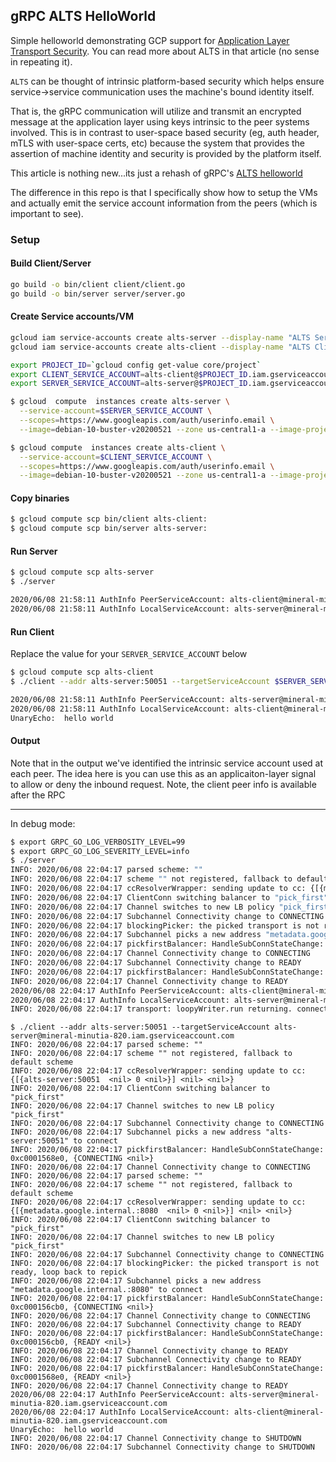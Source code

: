 ## gRPC ALTS HelloWorld

Simple helloworld demonstrating GCP support for [Application Layer Transport Security](https://cloud.google.com/security/encryption-in-transit/application-layer-transport-security).  You can read more about ALTS in that article (no sense in repeating it).

`ALTS` can be thought of intrinsic platform-based security which helps ensure service->service communication uses the machine's bound identity itself.

That is, the gRPC communication will utilize and transmit an encrypted message at the application layer using keys intrinsic to the peer systems involved.  This is in contrast to user-space based security (eg, auth header, mTLS with user-space certs, etc) because the system that provides the assertion of machine identity and security is provided by the platform itself.

This article is nothing new...its just a rehash of gRPC's [ALTS helloworld](https://github.com/grpc/grpc-go/tree/master/examples/features/encryption)

The difference in this repo is that I specifically show how to setup the VMs and actually emit the service account information from the peers (which is important to see).

### Setup

#### Build Client/Server

```bash
go build -o bin/client client/client.go
go build -o bin/server server/server.go
```

#### Create Service accounts/VM

```bash
gcloud iam service-accounts create alts-server --display-name "ALTS Server Service Account"
gcloud iam service-accounts create alts-client --display-name "ALTS Client Service Account"

export PROJECT_ID=`gcloud config get-value core/project`
export CLIENT_SERVICE_ACCOUNT=alts-client@$PROJECT_ID.iam.gserviceaccount.com
export SERVER_SERVICE_ACCOUNT=alts-server@$PROJECT_ID.iam.gserviceaccount.com

$ gcloud  compute  instances create alts-server \
  --service-account=$SERVER_SERVICE_ACCOUNT \
  --scopes=https://www.googleapis.com/auth/userinfo.email \
  --image=debian-10-buster-v20200521 --zone us-central1-a --image-project=debian-cloud 

$ gcloud compute  instances create alts-client \
  --service-account=$CLIENT_SERVICE_ACCOUNT \
  --scopes=https://www.googleapis.com/auth/userinfo.email \
  --image=debian-10-buster-v20200521 --zone us-central1-a --image-project=debian-cloud 
```

#### Copy binaries

```bash
$ gcloud compute scp bin/client alts-client:
$ gcloud compute scp bin/server alts-server:
```

#### Run Server

```bash
$ gcloud compute scp alts-server
$ ./server 

2020/06/08 21:58:11 AuthInfo PeerServiceAccount: alts-client@mineral-minutia-820.iam.gserviceaccount.com
2020/06/08 21:58:11 AuthInfo LocalServiceAccount: alts-server@mineral-minutia-820.iam.gserviceaccount.com
```

#### Run Client

Replace the value for your `SERVER_SERVICE_ACCOUNT` below

```bash
$ gcloud compute scp alts-client
$ ./client --addr alts-server:50051 --targetServiceAccount $SERVER_SERVICE_ACCOUNT

2020/06/08 21:58:11 AuthInfo PeerServiceAccount: alts-server@mineral-minutia-820.iam.gserviceaccount.com
2020/06/08 21:58:11 AuthInfo LocalServiceAccount: alts-client@mineral-minutia-820.iam.gserviceaccount.com
UnaryEcho:  hello world
```

#### Output

Note that in the output we've identified the intrinsic service account used at each peer.  The idea here is you can use this as an applicaiton-layer signal to allow or deny the inbound request.   Note, the client peer info is available after the RPC

---

In debug mode:

```bash
$ export GRPC_GO_LOG_VERBOSITY_LEVEL=99
$ export GRPC_GO_LOG_SEVERITY_LEVEL=info
$ ./server 
INFO: 2020/06/08 22:04:17 parsed scheme: ""
INFO: 2020/06/08 22:04:17 scheme "" not registered, fallback to default scheme
INFO: 2020/06/08 22:04:17 ccResolverWrapper: sending update to cc: {[{metadata.google.internal.:8080  <nil> 0 <nil>}] <nil> <nil>}
INFO: 2020/06/08 22:04:17 ClientConn switching balancer to "pick_first"
INFO: 2020/06/08 22:04:17 Channel switches to new LB policy "pick_first"
INFO: 2020/06/08 22:04:17 Subchannel Connectivity change to CONNECTING
INFO: 2020/06/08 22:04:17 blockingPicker: the picked transport is not ready, loop back to repick
INFO: 2020/06/08 22:04:17 Subchannel picks a new address "metadata.google.internal.:8080" to connect
INFO: 2020/06/08 22:04:17 pickfirstBalancer: HandleSubConnStateChange: 0xc0001588f0, {CONNECTING <nil>}
INFO: 2020/06/08 22:04:17 Channel Connectivity change to CONNECTING
INFO: 2020/06/08 22:04:17 Subchannel Connectivity change to READY
INFO: 2020/06/08 22:04:17 pickfirstBalancer: HandleSubConnStateChange: 0xc0001588f0, {READY <nil>}
INFO: 2020/06/08 22:04:17 Channel Connectivity change to READY
2020/06/08 22:04:17 AuthInfo PeerServiceAccount: alts-client@mineral-minutia-820.iam.gserviceaccount.com
2020/06/08 22:04:17 AuthInfo LocalServiceAccount: alts-server@mineral-minutia-820.iam.gserviceaccount.com
INFO: 2020/06/08 22:04:17 transport: loopyWriter.run returning. connection error: desc = "transport is closing"
```

```
$ ./client --addr alts-server:50051 --targetServiceAccount alts-server@mineral-minutia-820.iam.gserviceaccount.com
INFO: 2020/06/08 22:04:17 parsed scheme: ""
INFO: 2020/06/08 22:04:17 scheme "" not registered, fallback to default scheme
INFO: 2020/06/08 22:04:17 ccResolverWrapper: sending update to cc: {[{alts-server:50051  <nil> 0 <nil>}] <nil> <nil>}
INFO: 2020/06/08 22:04:17 ClientConn switching balancer to "pick_first"
INFO: 2020/06/08 22:04:17 Channel switches to new LB policy "pick_first"
INFO: 2020/06/08 22:04:17 Subchannel Connectivity change to CONNECTING
INFO: 2020/06/08 22:04:17 Subchannel picks a new address "alts-server:50051" to connect
INFO: 2020/06/08 22:04:17 pickfirstBalancer: HandleSubConnStateChange: 0xc0001568e0, {CONNECTING <nil>}
INFO: 2020/06/08 22:04:17 Channel Connectivity change to CONNECTING
INFO: 2020/06/08 22:04:17 parsed scheme: ""
INFO: 2020/06/08 22:04:17 scheme "" not registered, fallback to default scheme
INFO: 2020/06/08 22:04:17 ccResolverWrapper: sending update to cc: {[{metadata.google.internal.:8080  <nil> 0 <nil>}] <nil> <nil>}
INFO: 2020/06/08 22:04:17 ClientConn switching balancer to "pick_first"
INFO: 2020/06/08 22:04:17 Channel switches to new LB policy "pick_first"
INFO: 2020/06/08 22:04:17 Subchannel Connectivity change to CONNECTING
INFO: 2020/06/08 22:04:17 blockingPicker: the picked transport is not ready, loop back to repick
INFO: 2020/06/08 22:04:17 Subchannel picks a new address "metadata.google.internal.:8080" to connect
INFO: 2020/06/08 22:04:17 pickfirstBalancer: HandleSubConnStateChange: 0xc000156cb0, {CONNECTING <nil>}
INFO: 2020/06/08 22:04:17 Channel Connectivity change to CONNECTING
INFO: 2020/06/08 22:04:17 Subchannel Connectivity change to READY
INFO: 2020/06/08 22:04:17 pickfirstBalancer: HandleSubConnStateChange: 0xc000156cb0, {READY <nil>}
INFO: 2020/06/08 22:04:17 Channel Connectivity change to READY
INFO: 2020/06/08 22:04:17 Subchannel Connectivity change to READY
INFO: 2020/06/08 22:04:17 pickfirstBalancer: HandleSubConnStateChange: 0xc0001568e0, {READY <nil>}
INFO: 2020/06/08 22:04:17 Channel Connectivity change to READY
2020/06/08 22:04:17 AuthInfo PeerServiceAccount: alts-server@mineral-minutia-820.iam.gserviceaccount.com
2020/06/08 22:04:17 AuthInfo LocalServiceAccount: alts-client@mineral-minutia-820.iam.gserviceaccount.com
UnaryEcho:  hello world
INFO: 2020/06/08 22:04:17 Channel Connectivity change to SHUTDOWN
INFO: 2020/06/08 22:04:17 Subchannel Connectivity change to SHUTDOWN
```
